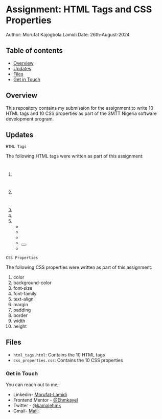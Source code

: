 # Assignment: HTML Tags and CSS Properties

Author: Morufat Kajogbola Lamidi
Date: 26th-August-2024

## Table of contents
- [Overview](#overview)
- [Updates](#updates)
- [Files](#files)
- [Get in Touch](#get-in-touch)


## Overview

This repository contains my submission for the assignment to write 10 HTML tags and 10 CSS properties as part of the 3MTT Nigeria software development program.

## Updates

`HTML Tags`

The following HTML tags were written as part of this assignment:

1. <h1>
2. <p>
3. <img>
4. <a>
5. <ul>
6. <div>
7. <div>
8. <span>
9. <button>
10. <footer>

`CSS Properties`

The following CSS properties were written as part of this assignment:

1. color
2. background-color
3. font-size
4. font-family
5. text-align
6. margin
7. padding
8. border
9. width
10. height

## Files

- `html_tags.html`: Contains the 10 HTML tags
- `css_properties.css`: Contains the 10 CSS properties

### Get in Touch

You can reach out to me;
 - Linkedin- [Morufat-Lamidi](https://linkedin.com/in/morufat-lamidi)
 - Frontend Mentor - [@Ehmkayel](https://www.frontendmentor.io/profile/Ehmkayel)
 - Twitter - [@kamalehmk](https://www.twitter.com/kamalehmk)
 - Gmail- [Mail](mailto:lamidimorufat0@gmail.com);


